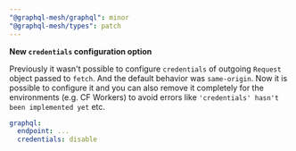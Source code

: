 ```yaml
---
"@graphql-mesh/graphql": minor
"@graphql-mesh/types": patch
---
```


**New `credentials` configuration option**

Previously it wasn't possible to configure `credentials` of outgoing `Request` object passed to `fetch`. And the default behavior was `same-origin`.
Now it is possible to configure it and you can also remove it completely for the environments (e.g. CF Workers) to avoid errors like `'credentials' hasn't been implemented yet` etc.

```yml
graphql:
  endpoint: ...
  credentials: disable
```
